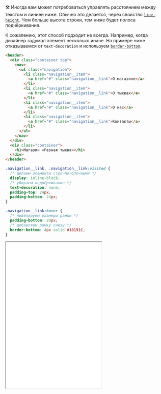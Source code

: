 🛠 Иногда вам может потребоваться управлять расстоянием между текстом и линией ниже. Обычно это делается, через свойство [`line-height`](/css/line-height/). Чем больше высота строки, тем ниже будет полоса подчёркивания.

К сожалению, этот способ подходит не всегда. Например, когда дизайнер задумал элемент несколько иначе. На примере ниже отказываемся от `text-decoration` и используем [`border-bottom`](/css/border/).

```html
<header>
  <div class="container top">
    <nav>
      <ul class="navigation">
        <li class="navigation__item">
          <a href="#" class="navigation__link">О магазине</a>
        </li>
        <li class="navigation__item">
          <a href="#" class="navigation__link">О тыквах</a>
        </li>
        <li class="navigation__item">
          <a href="#" class="navigation__link">О нас</a>
        </li>
        <li class="navigation__item">
          <a href="#" class="navigation__link">Контакты</a>
        </li>
      </ul>
    </nav>
  </div>
  <div class="container">
    <h1>Магазин «Резная тыква»</h1>
  </div>
</header>
```

```css
.navigation__link, .navigation__link:visited {
  /* делаем элементы строчно-блочными */
  display: inline-block;
  /* убираем подчёркивание */
  text-decoration: none;
  padding-top: 24px;
  padding-bottom: 24px;
}

.navigation__link:hover {
  /* нивелируем размеры рамки */
  padding-bottom: 20px;
  /* добавляем рамку снизу */
  border-bottom: 4px solid #18191C;
}
```

<iframe title="Рамка вместо подчёркивания — text-decoration — Дока" src="../demos/header/" height="460"></iframe>
